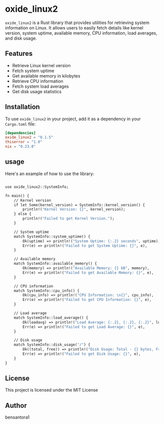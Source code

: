 # oxide_linux2

`oxide_linux2` is a Rust library that provides utilities for retrieving system information on Linux. It allows users to easily fetch details like kernel version, system uptime, available memory, CPU information, load averages, and disk usage.

## Features

- Retrieve Linux kernel version
- Fetch system uptime
- Get available memory in kilobytes
- Retrieve CPU information
- Fetch system load averages
- Get disk usage statistics

## Installation

To use `oxide_linux2` in your project, add it as a dependency in your `Cargo.toml` file:

```toml
[dependencies]
oxide_linux2 = "0.1.5"
thiserror = "1.0"
nix = "0.23.0"
```
## usage
Here's an example of how to use the library:

```mod oxide_linux2;

use oxide_linux2::SystemInfo;

fn main() {
    // Kernel version
    if let Some(kernel_version) = SystemInfo::kernel_version() {
        println!("Kernel Version: {}", kernel_version);
    } else {
        println!("Failed to get Kernel Version.");
    }

    // System uptime
    match SystemInfo::system_uptime() {
        Ok(uptime) => println!("System Uptime: {:.2} seconds", uptime),
        Err(e) => println!("Failed to get System Uptime: {}", e),
    }

    // Available memory
    match SystemInfo::available_memory() {
        Ok(memory) => println!("Available Memory: {} kB", memory),
        Err(e) => println!("Failed to get Available Memory: {}", e),
    }

    // CPU information
    match SystemInfo::cpu_info() {
        Ok(cpu_info) => println!("CPU Information: \n{}", cpu_info),
        Err(e) => println!("Failed to get CPU Information: {}", e),
    }

    // Load average
    match SystemInfo::load_average() {
        Ok(loadavg) => println!("Load Average: {:.2}, {:.2}, {:.2}", loadavg[0], loadavg[1], loadavg[2]),
        Err(e) => println!("Failed to get Load Average: {}", e),
    }

    // Disk usage
    match SystemInfo::disk_usage("/") {
        Ok((total, free)) => println!("Disk Usage: Total - {} bytes, Free - {} bytes", total, free),
        Err(e) => println!("Failed to get Disk Usage: {}", e),
    }
}
```
## License
This project is licensed under the MIT License

## Author
bensantora1
